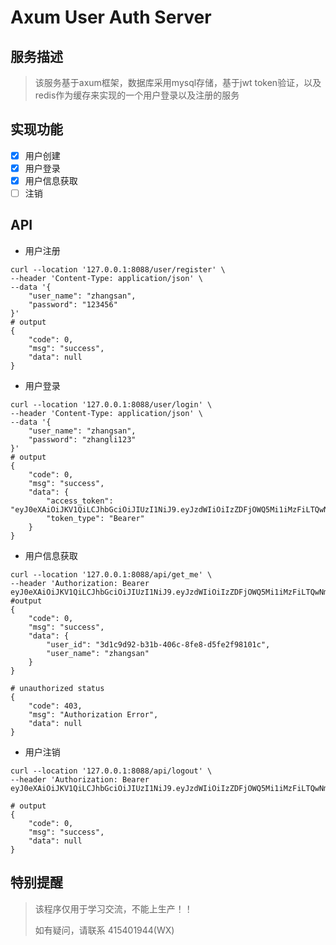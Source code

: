 # Axum User Auth Server

## 服务描述
> 该服务基于axum框架，数据库采用mysql存储，基于jwt token验证，以及redis作为缓存来实现的一个用户登录以及注册的服务


## 实现功能
- [X] 用户创建
- [X] 用户登录
- [X] 用户信息获取
- [ ] 注销

## API 

- 用户注册
```shell
curl --location '127.0.0.1:8088/user/register' \
--header 'Content-Type: application/json' \
--data '{
    "user_name": "zhangsan",
    "password": "123456"
}'
# output
{
    "code": 0,
    "msg": "success",
    "data": null
}
```

- 用户登录
```shell
curl --location '127.0.0.1:8088/user/login' \
--header 'Content-Type: application/json' \
--data '{
    "user_name": "zhangsan",
    "password": "zhangli123"
}'
# output
{
    "code": 0,
    "msg": "success",
    "data": {
        "access_token": "eyJ0eXAiOiJKV1QiLCJhbGciOiJIUzI1NiJ9.eyJzdWIiOiIzZDFjOWQ5Mi1iMzFiLTQwNmMtOGZlOC1kNWZlMmY5ODEwMWMiLCJleHAiOjE2ODM4MjI0OTIsImlhdCI6MTY4MzgxNTI5Mn0.PkNtbhMhVti9c2oX5euC2fgUu0nEymxEvsp8P43EPoA",
        "token_type": "Bearer"
    }
}
```

- 用户信息获取
```shell
curl --location '127.0.0.1:8088/api/get_me' \
--header 'Authorization: Bearer eyJ0eXAiOiJKV1QiLCJhbGciOiJIUzI1NiJ9.eyJzdWIiOiIzZDFjOWQ5Mi1iMzFiLTQwNmMtOGZlOC1kNWZlMmY5ODEwMWMiLCJleHAiOjE2ODM4MjI0OTIsImlhdCI6MTY4MzgxNTI5Mn0.PkNtbhMhVti9c2oX5euC2fgUu0nEymxEvsp8P43EPoA'
#output
{
    "code": 0,
    "msg": "success",
    "data": {
        "user_id": "3d1c9d92-b31b-406c-8fe8-d5fe2f98101c",
        "user_name": "zhangsan"
    }
}

# unauthorized status
{
    "code": 403,
    "msg": "Authorization Error",
    "data": null
}
```

- 用户注销
```shell
curl --location '127.0.0.1:8088/api/logout' \
--header 'Authorization: Bearer eyJ0eXAiOiJKV1QiLCJhbGciOiJIUzI1NiJ9.eyJzdWIiOiIzZDFjOWQ5Mi1iMzFiLTQwNmMtOGZlOC1kNWZlMmY5ODEwMWMiLCJleHAiOjE2ODM4MjI0OTIsImlhdCI6MTY4MzgxNTI5Mn0.PkNtbhMhVti9c2oX5euC2fgUu0nEymxEvsp8P43EPoA'

# output
{
    "code": 0,
    "msg": "success",
    "data": null
}
```

## 特别提醒
> 该程序仅用于学习交流，不能上生产！！
> 
> 如有疑问，请联系 415401944(WX)